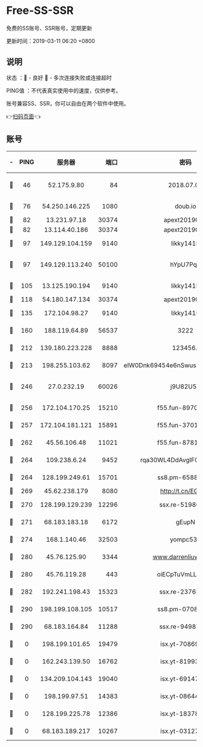 # Free-SS-SSR

免费的SS账号、SSR账号，定期更新

更新时间：2019-03-11 06:20 +0800

## 说明

状态     ：🙂 - 良好 🙁 - 多次连接失败或连接超时

PING值   ：不代表真实使用中的速度，仅供参考。

账号兼容SS、SSR，你可以自由在两个软件中使用。

👉[扫码页面](https://liesauer.github.io/Free-SS-SSR/)👈

## 账号

|-|PING|服务器|端口|密码|加密方式|区域|
|:----:|:----:|:-----:|-----:|:----:|:----:|:----:|
|🙂|46|52.175.9.80|84|2018.07.07|chacha20-ietf-poly1305|HK|
|🙂|76|54.250.146.225|1080|doub.io|aes-256-cfb|JP|
|🙂|82|13.231.97.18|30374|apext2019006|chacha20|JP|
|🙂|82|13.114.40.186|30374|apext2019006|chacha20|JP|
|🙂|97|149.129.104.159|9140|likky1415|aes-256-cfb|HK|
|🙂|97|149.129.113.240|50100|hYpU7PqP|chacha20-ietf-poly1305|CN|
|🙂|105|13.125.190.194|9140|likky1415|aes-256-cfb|KR|
|🙂|118|54.180.147.134|30374|apext2019006|chacha20|KR|
|🙂|135|172.104.98.27|9140|likky1415|aes-256-cfb|JP|
|🙂|160|188.119.64.89|56537|3222|aes-256-cfb|RU|
|🙂|212|139.180.223.228|8888|123456..|aes-256-cfb|JP|
|🙂|213|198.255.103.62|8097|eIW0Dnk69454e6nSwuspv9DmS201tQ0D|aes-256-cfb|US|
|🙂|246|27.0.232.19|60026|j9U82U53|xchacha20-ietf-poly1305|HK|
|🙂|256|172.104.170.25|15210|f55.fun-89704073|aes-256-cfb|SG|
|🙂|257|172.104.181.121|15891|f55.fun-37015759|aes-256-cfb|SG|
|🙂|262|45.56.106.48|11021|f55.fun-87816355|aes-256-cfb|US|
|🙂|264|109.238.6.24|9452|rqa30WL4DdAvgIFG6Fs3znzTa|aes-256-cfb|FR|
|🙂|264|128.199.249.61|15701|ss8.pm-65889965|aes-256-cfb|SG|
|🙂|269|45.62.238.179|8080|http://t.cn/EGJIyrl|rc4-md5|CA|
|🙂|270|128.199.129.239|12296|ssx.re-51986565|aes-256-cfb|SG|
|🙂|271|68.183.183.18|6172|gEupN|aes-256-cfb|SG|
|🙂|274|168.1.140.46|32503|yompc535|aes-256-cfb|AU|
|🙂|280|45.76.125.90|3344|www.darrenliuwei.com|aes-256-cfb|AU|
|🙂|280|45.76.119.28|443|oiECpTuVmLLxk4Ts|aes-256-cfb|AU|
|🙂|282|192.241.198.43|15323|ssx.re-23763475|aes-256-cfb|US|
|🙂|290|198.199.108.105|10517|ss8.pm-07082945|aes-256-cfb|US|
|🙂|290|68.183.164.84|11288|ssx.re-94982417|aes-256-cfb|US|
|🙁|0|198.199.101.65|19479|isx.yt-70869887|aes-256-cfb|US|
|🙁|0|162.243.139.50|16762|isx.yt-81993556|aes-256-cfb|US|
|🙁|0|134.209.104.143|19040|isx.yt-69147610|aes-256-cfb|SG|
|🙁|0|198.199.97.51|14383|isx.yt-08644056|aes-256-cfb|US|
|🙁|0|128.199.225.78|12386|isx.yt-18378503|aes-256-cfb|SG|
|🙁|0|68.183.189.217|10267|isx.yt-03127031|aes-256-cfb|SG|
